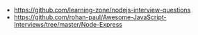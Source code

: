 - https://github.com/learning-zone/nodejs-interview-questions
- https://github.com/rohan-paul/Awesome-JavaScript-Interviews/tree/master/Node-Express